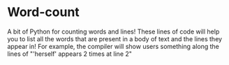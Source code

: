 # Word-count
A bit of Python for counting words and lines!
These lines of code will help you to list all the words that are present in a body of text and the lines they appear in!
For example, the compiler will show users something along the lines of "'herself' appears 2 times at line 2" 
